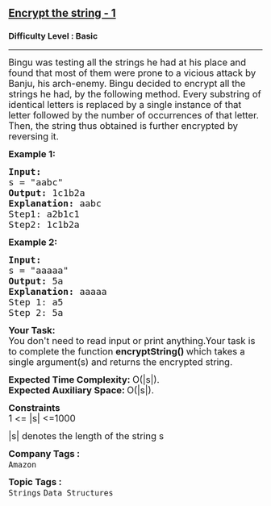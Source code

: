 <h2><a href="https://practice.geeksforgeeks.org/problems/encrypt-the-string-10337/0">Encrypt the string - 1</a></h2><h3>Difficulty Level : Basic</h3><hr><div class="problems_problem_content__Xm_eO"><div class="challenge_problem_statement">
<div class="msB challenge_problem_statement_body">
<div class="hackdown-content">
<p><span style="font-size:18px">Bingu was testing all the strings he had at his place&nbsp;and found that most of them were prone to a vicious attack by Banju, his arch-enemy. Bingu decided to encrypt all the strings he had, by the following method. Every substring of identical letters is replaced by a single instance of that letter followed by the number of occurrences of that letter. Then, the string thus obtained is further encrypted by reversing it.</span></p>

<p><span style="font-size:18px"><strong>Example 1:</strong></span></p>
</div>
</div>
</div>

<div class="challenge_input_format">
<div class="msB challenge_input_format_title">
<pre><span style="font-size:18px"><strong>Input:</strong>
s = "aabc"
<strong>Output: </strong>1c1b2a
<strong>Explanation: </strong>aabc
Step1: a2b1c1
Step2: 1c1b2a</span></pre>

<p><span style="font-size:18px"><strong>Example 2:</strong></span></p>

<pre><span style="font-size:18px"><strong>Input:
</strong>s = "aaaaa"
<strong>Output: </strong>5a
<strong>Explanation: </strong>aaaaa
Step 1: a5
Step 2: 5a</span></pre>

<p><span style="font-size:18px"><strong>Your Task:</strong><br>
You don't&nbsp;need to read&nbsp;input or print anything.Your task is to complete the function&nbsp;<strong>encryptString()&nbsp;</strong>which takes a single argument(s) and returns the encrypted string. </span></p>

<p><span style="font-size:18px"><strong>Expected Time Complexity:&nbsp;</strong>O(|s|).<br>
<strong>Expected Auxiliary Space:&nbsp;</strong>O(|s|).</span></p>
</div>
</div>

<div class="challenge_constraints">
<div class="msB challenge_constraints_title">
<p><span style="font-size:18px"><strong>Constraints</strong><br>
1 &lt;= |s| &lt;=1000</span></p>

<p><span style="font-size:18px">|s| denotes the&nbsp;length of the&nbsp;string s</span></p>
</div>
</div>
</div><p><span style=font-size:18px><strong>Company Tags : </strong><br><code>Amazon</code>&nbsp;<br><p><span style=font-size:18px><strong>Topic Tags : </strong><br><code>Strings</code>&nbsp;<code>Data Structures</code>&nbsp;